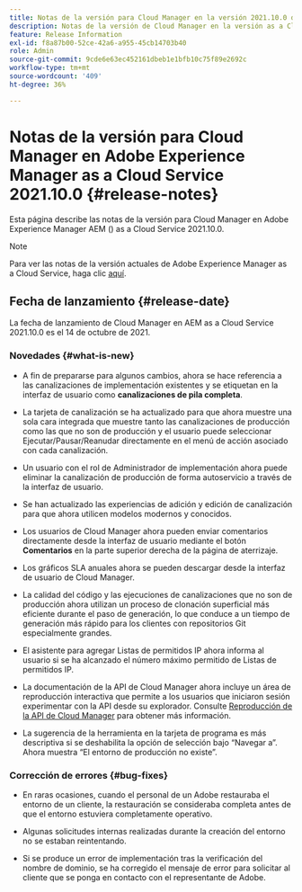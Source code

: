 ```yaml
---
title: Notas de la versión para Cloud Manager en la versión 2021.10.0 de AEM as a Cloud Service
description: Notas de la versión de Cloud Manager en la versión as a Cloud Service 2021.10.0 de Adobe Experience Manager AEM ()
feature: Release Information
exl-id: f8a87b00-52ce-42a6-a955-45cb14703b40
role: Admin
source-git-commit: 9cde6e63ec452161dbeb1e1bfb10c75f89e2692c
workflow-type: tm+mt
source-wordcount: '409'
ht-degree: 36%

---
```


# Notas de la versión para Cloud Manager en Adobe Experience Manager as a Cloud Service 2021.10.0 {#release-notes}

Esta página describe las notas de la versión para Cloud Manager en Adobe Experience Manager AEM () as a Cloud Service 2021.10.0.

>[!NOTE]
>Para ver las notas de la versión actuales de Adobe Experience Manager as a Cloud Service, haga clic [aquí](https://experienceleague.adobe.com/docs/experience-manager-cloud-service/content/release-notes/release-notes/release-notes-current.html?lang=es).

## Fecha de lanzamiento {#release-date}

La fecha de lanzamiento de Cloud Manager en AEM as a Cloud Service 2021.10.0 es el 14 de octubre de 2021.


### Novedades {#what-is-new}

* A fin de prepararse para algunos cambios, ahora se hace referencia a las canalizaciones de implementación existentes y se etiquetan en la interfaz de usuario como **canalizaciones de pila completa**.

* La tarjeta de canalización se ha actualizado para que ahora muestre una sola cara integrada que muestre tanto las canalizaciones de producción como las que no son de producción y el usuario puede seleccionar Ejecutar/Pausar/Reanudar directamente en el menú de acción asociado con cada canalización.

* Un usuario con el rol de Administrador de implementación ahora puede eliminar la canalización de producción de forma autoservicio a través de la interfaz de usuario.

* Se han actualizado las experiencias de adición y edición de canalización para que ahora utilicen modelos modernos y conocidos.

* Los usuarios de Cloud Manager ahora pueden enviar comentarios directamente desde la interfaz de usuario mediante el botón **Comentarios** en la parte superior derecha de la página de aterrizaje.

* Los gráficos SLA anuales ahora se pueden descargar desde la interfaz de usuario de Cloud Manager.

* La calidad del código y las ejecuciones de canalizaciones que no son de producción ahora utilizan un proceso de clonación superficial más eficiente durante el paso de generación, lo que conduce a un tiempo de generación más rápido para los clientes con repositorios Git especialmente grandes.

* El asistente para agregar Listas de permitidos IP ahora informa al usuario si se ha alcanzado el número máximo permitido de Listas de permitidos IP.

* La documentación de la API de Cloud Manager ahora incluye un área de reproducción interactiva que permite a los usuarios que iniciaron sesión experimentar con la API desde su explorador. Consulte [Reproducción de la API de Cloud Manager](https://developer.adobe.com/experience-cloud/cloud-manager/reference/playground/) para obtener más información.

* La sugerencia de la herramienta en la tarjeta de programa es más descriptiva si se deshabilita la opción de selección bajo “Navegar a”. Ahora muestra “El entorno de producción no existe”.

### Corrección de errores {#bug-fixes}

* En raras ocasiones, cuando el personal de un Adobe restauraba el entorno de un cliente, la restauración se consideraba completa antes de que el entorno estuviera completamente operativo.

* Algunas solicitudes internas realizadas durante la creación del entorno no se estaban reintentando.

* Si se produce un error de implementación tras la verificación del nombre de dominio, se ha corregido el mensaje de error para solicitar al cliente que se ponga en contacto con el representante de Adobe.
